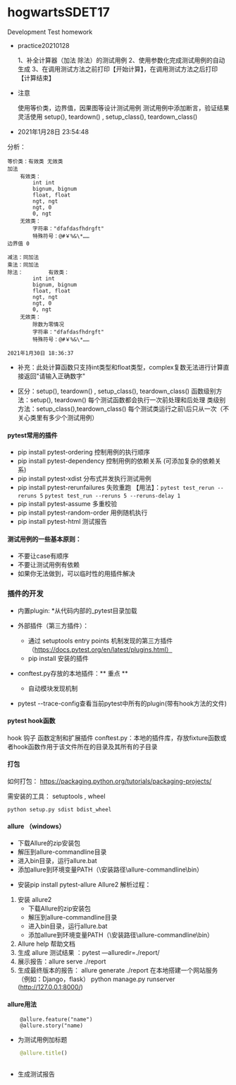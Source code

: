 # hogwartsSDET17
Development Test homework

- practice20210128

    1、补全计算器（加法 除法）的测试用例
    2、使用参数化完成测试用例的自动生成
    3、在调用测试方法之前打印【开始计算】，在调用测试方法之后打印【计算结束】
- 注意

    使用等价类，边界值，因果图等设计测试用例
    测试用例中添加断言，验证结果
    灵活使用 setup(), teardown() , setup_class(), teardown_class()

- 2021年1月28日 23:54:48

分析：

    等价类：有效类 无效类
    加法
        有效类：
            int int
            bignum, bignum
            float, float
            ngt, ngt
            ngt, 0
            0, ngt
        无效类：
            字符串："dfafdasfhdrgft"
            特殊符号：@#￥%&\*……       
    边界值 0 
    
    减法：同加法
    乘法：同加法
    除法：        有效类：
            int int
            bignum, bignum
            float, float
            ngt, ngt
            ngt, 0
            0, ngt
        无效类：
            除数为零情况
            字符串："dfafdasfhdrgft"
            特殊符号：@#￥%&\*……     
             
    2021年1月30日 18:36:37  
    
- 补充：此处计算函数只支持int类型和float类型，complex复数无法进行计算直接返回"请输入正确数字"
 
   
-  区分：setup(), teardown() , setup_class(), teardown_class()
    函数级别方法：setup(), teardown()
                每个测试函数都会执行一次前处理和后处理
    类级别方法：setup_class(),teardown_class() 
                每个测试类运行之前\后只从一次（不关心类里有多少个测试用例）
                
                
                
#### pytest常用的插件
- pip install pytest-ordering      控制用例的执行顺序
- pip install pytest-dependency    控制用例的依赖关系 (可添加复杂的依赖关系)
- pip install pytest-xdist         分布式并发执行测试用例
- pip install pytest-rerunfailures 失败重跑  【用法】：`pytest test_rerun --reruns 5` `pytest test_run --reruns 5 --reruns-delay 1`
- pip install pytest-assume        多重校验
- pip install pytest-random-order  用例随机执行
- pip install pytest-html          测试报告


#### 测试用例的一些基本原则：
* 不要让case有顺序
* 不要让测试用例有依赖
* 如果你无法做到，可以临时性的用插件解决

### 插件的开发
* 内置plugin:
    *从代码内部的_pytest目录加载
    
* 外部插件（第三方插件）：
    * 通过 setuptools entry points 机制发现的第三方插件（https://docs.pytest.org/en/latest/plugins.html）
    * pip install 安装的插件
    
* conftest.py存放的本地插件：** 重点 **
    * 自动模块发现机制
    
* pytest --trace-config查看当前pytest中所有的plugin(带有hook方法的文件)


#### pytest hook函数
hook 钩子 函数定制和扩展插件
conftest.py：本地的插件库，存放fixture函数或者hook函数作用于该文件所在的目录及其所有的子目录

#### 打包
如何打包：
https://packaging.python.org/tutorials/packaging-projects/

需安装的工具：
setuptools , wheel

`python setup.py sdist bdist_wheel`



#### allure （windows）
- 下载Allure的zip安装包
- 解压到allure-commandline目录
- 进入bin目录，运行allure.bat
- 添加allure到环境变量PATH（\安装路径\allure-commandline\bin）

* 安装pip install pytest-allure
Allure2 解析过程：
1. 安装 allure2
    - 下载Allure的zip安装包
    - 解压到allure-commandline目录
    - 进入bin目录，运行allure.bat
    - 添加allure到环境变量PATH（\安装路径\allure-commandline\bin）
2. Allure help  帮助文档 
3. 生成 allure 测试结果 ：pytest —alluredir=./report/
4. 展示报告：allure serve ./report
5. 生成最终版本的报告：   allure generate ./report
在本地搭建一个网站服务（例如：Django，flask）
python manage.py runserver  (http://127.0.0.1:8000/)



#### allure用法
```
    @allure.feature("name")
    @allure.story("name)
```
- 为测试用例加标题
```python
    @allure.title()
    
```
- 生成测试报告
